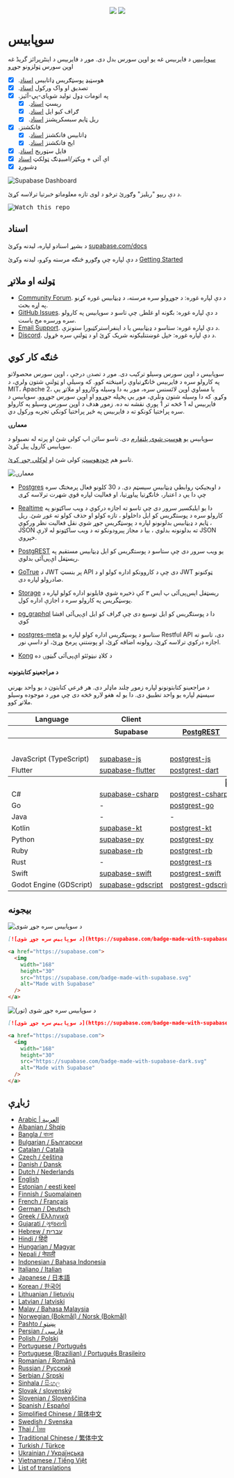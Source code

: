 <p align="center">
<img src="https://user-images.githubusercontent.com/8291514/213727234-cda046d6-28c6-491a-b284-b86c5cede25d.png#gh-light-mode-only">
<img src="https://user-images.githubusercontent.com/8291514/213727225-56186826-bee8-43b5-9b15-86e839d89393.png#gh-dark-mode-only">
</p>

# سوپابیس

[سوپابیس](https://supabase.com) د فايربيس غه یو اوپن سورس بدل دی. 
موږ د فايربيس د اینٹرپرائز گریڈ غه اوپن سورس ټولزونو جوړو 

- [x] .هوسټيډ پوسټګريس ډاتابيس [اسناد](https://supabase.com/docs/guides/database)
- [x] .تصدیق او واک ورکول [اسناد](https://supabase.com/docs/guides/auth)
- [x] .په اتومات ډول تولید شويای-پي-آئيز
  - [x] .ریسټ [اسناد](https://supabase.com/docs/guides/api)
  - [x] .ګراف کیو ایل [اسناد](https://supabase.com/docs/guides/graphql)
  - [x] .ريل ټايم سبسکرپشنز [اسناد](https://supabase.com/docs/guides/realtime)
- [x] .فانکشنز
  - [x] .ډاتابیس فانکشنز [اسناد](https://supabase.com/docs/guides/database/functions)
  - [x] .ایج فانکشنز [اسناد](https://supabase.com/docs/guides/functions)
- [x] .فایل سټوریج [اسناد](https://supabase.com/docs/guides/storage)
- [x] اې آئی + وېکټر/امبیډنګ ټولکټ [اسناد](https://supabase.com/docs/guides/ai)
- [x] ډشبورډ

![Supabase Dashboard](https://raw.githubusercontent.com/supabase/supabase/master/apps/www/public/images/github/supabase-dashboard.png)

د دې ریپو "ریلیز" وګورئ ترڅو د لوی تازه معلوماتو خبرتیا ترلاسه کړئ.

<kbd><img src="https://raw.githubusercontent.com/supabase/supabase/d5f7f413ab356dc1a92075cb3cee4e40a957d5b1/web/static/watch-repo.gif" alt="Watch this repo"/></kbd>

## اسناد

د بشپړ اسنادو لپاره، لیدنه وکړئ [supabase.com/docs](https://supabase.com/docs)

د دې لپاره چې وګورو څنګه مرسته وکړو، لیدنه وکړئ [Getting Started](./DEVELOPERS.md)

## ټولنه او ملاتړ

- [Community Forum](https://github.com/supabase/supabase/discussions). د دې لپاره غوره: د جوړولو سره مرسته، د ډیټابیس غوره کړنو په اړه بحث.
- [GitHub Issues](https://github.com/supabase/supabase/issues). د دې لپاره غوره: بګونه او غلطۍ چې تاسو د سوپابیس په کارولو سره ورسره مخ یاست.
- [Email Support](https://supabase.com/docs/support#business-support). د دې لپاره غوره: ستاسو د ډیټابیس یا د اینفراسترکټیورا ستونزې.
- [Discord](https://discord.supabase.com). د دې لپاره غوره: خپل غوښتنلیکونه شریک کړئ او د ټولنې سره ځړول.

## څنګه کار کوي

سوپابیس د اوپن سورس وسیلو ترکیب دی. موږ د تصدۍ درجې ، اوپن سورس محصولاتو په کارولو سره د فايربيس ځانګړتیاوې رامینځته کوو. که وسیلې او ټولنې شتون ولري، د MIT، Apache 2، یا مساوي اوپن لائسنس سره، موږ به دا وسیله وکاروو او ملاتړ یې وکړو. که دا وسیله شتون ونلري، موږ یې پخپله جوړوو او اوپن سورس جوړوو. سوپابیس د فايربيس له 1 څخه تر 1 پورې نقشه نه ده. زموږ هدف د اوپن سورس وسیلو په کارولو سره پراختیا کونکو ته د فايربيس په څیر پراختیا کونکي تجربه ورکول دي.

**معمارۍ**

سوپابیس یو [هوسټ شوی پلټفارم](https://supabase.com/dashboard) دی. تاسو سائن اپ کولی شئ او پرته له  نصبولو د سوپابیس کارول پیل کړئ.

تاسو هم [خودهوسټ](https://supabase.com/docs/guides/hosting/overview) کولی شئ او [لوکلي جوړ کړئ](https://supabase.com/docs/guides/local-development).

![معمارۍ](https://github.com/supabase/supabase/blob/master/apps/docs/public/img/supabase-architecture.png)

- [Postgres](https://www.postgresql.org/) د اوبجیکټ روابطي ډیټابیس سیسټم دی. د 30 کلونو فعال پرمختګ سره چې دا یې د اعتبار، ځانګړتیا پیاوړتیا، او فعالیت لپاره قوي شهرت ترلاسه کړی

- [Realtime](https://github.com/supabase/realtime) دا یو ایلیکسیر سرور دی چې تاسو ته اجازه درکوي د ویب ساکټونو په کارولو سره د پوستګریس کو ایل داخلولو ، تازه کولو او حذف کولو ته غوږ شئ. ریل ټایم د ډیټابیس بدلونونو لپاره د پوسټګریس جوړ شوي نقل فعالیت نظر ورکوي ، JSON ته بدلونونه بدلوي ، بیا د مجاز پیرودونکو ته د ویب ساکټونو له لارې JSON خپروي.

- [PostgREST](http://postgrest.org/) یو ویب سرور دی چې ستاسو د پوستګریس کو ایل ډیټابیس مستقیم په ریسټفل اې‌پی‌آئی بدلوي.

- [GoTrue](https://github.com/supabase/gotrue) د JWT پر بنسټ API دی چې د کاروونکو اداره کولو او د JWT ټوکنونو صادرولو لپاره دی.

- [Storage](https://github.com/supabase/storage-api)
ریسټفل اېس‌پی‌آئی پ ایس ۳ کې ذخیره شوي فایلونو اداره کولو لپاره د پوسټگریس په کارولو سره د اجازې اداره کول.

- [pg_graphql](http://github.com/supabase/pg_graphql/) دا د پوستګریس کو ایل توسیع دی چې ګراف کو ایل اې‌پی‌آئی افشا کوي

- [postgres-meta](https://github.com/supabase/postgres-meta) ستاسو د پوسټګریس اداره کولو لپاره یو Restful API دی، تاسو ته اجازه درکوي  ترلاسه کړئ، رولونه اضافه کړئ، او پوښتنې پرمخ وړئ، او داسې نور.

- [Kong](https://github.com/Kong/kong) د کلاډ نیټوئئو اې‌پی‌آئی گیټوۍ ده

#### د مراجعینو کتابتونونه

د مراجعینو کتابتونونو لپاره زموږ چلند ماډلر دی. هر فرعي کتابتون د یو واحد بهرني سیسټم لپاره یو واحد تطبیق دی. دا یو له هغو لارو څخه دی چې موږ د موجوده وسیلو ملاتړ کوو.

<table style="table-layout:fixed; white-space: nowrap;">
  <tr>
    <th>Language</th>
    <th>Client</th>
    <th colspan="5">Feature-Clients (bundled in Supabase client)</th>
  </tr>
  <!-- notranslate -->
  <tr>
    <th></th>
    <th>Supabase</th>
    <th><a href="https://github.com/postgrest/postgrest" target="_blank" rel="noopener noreferrer">PostgREST</a></th>
    <th><a href="https://github.com/supabase/gotrue" target="_blank" rel="noopener noreferrer">GoTrue</a></th>
    <th><a href="https://github.com/supabase/realtime" target="_blank" rel="noopener noreferrer">Realtime</a></th>
    <th><a href="https://github.com/supabase/storage-api" target="_blank" rel="noopener noreferrer">Storage</a></th>
    <th>Functions</th>
  </tr>
  <!-- TEMPLATE FOR NEW ROW -->
  <!-- START ROW
  <tr>
    <td>lang</td>
    <td><a href="https://github.com/supabase-community/supabase-lang" target="_blank" rel="noopener noreferrer">supabase-lang</a></td>
    <td><a href="https://github.com/supabase-community/postgrest-lang" target="_blank" rel="noopener noreferrer">postgrest-lang</a></td>
    <td><a href="https://github.com/supabase-community/gotrue-lang" target="_blank" rel="noopener noreferrer">gotrue-lang</a></td>
    <td><a href="https://github.com/supabase-community/realtime-lang" target="_blank" rel="noopener noreferrer">realtime-lang</a></td>
    <td><a href="https://github.com/supabase-community/storage-lang" target="_blank" rel="noopener noreferrer">storage-lang</a></td>
  </tr>
  END ROW -->
  <!-- /notranslate -->
  <th colspan="7">⚡️ Official ⚡️</th>
  <!-- notranslate -->
  <tr>
    <td>JavaScript (TypeScript)</td>
    <td><a href="https://github.com/supabase/supabase-js" target="_blank" rel="noopener noreferrer">supabase-js</a></td>
    <td><a href="https://github.com/supabase/postgrest-js" target="_blank" rel="noopener noreferrer">postgrest-js</a></td>
    <td><a href="https://github.com/supabase/gotrue-js" target="_blank" rel="noopener noreferrer">gotrue-js</a></td>
    <td><a href="https://github.com/supabase/realtime-js" target="_blank" rel="noopener noreferrer">realtime-js</a></td>
    <td><a href="https://github.com/supabase/storage-js" target="_blank" rel="noopener noreferrer">storage-js</a></td>
    <td><a href="https://github.com/supabase/functions-js" target="_blank" rel="noopener noreferrer">functions-js</a></td>
  </tr>
    <tr>
    <td>Flutter</td>
    <td><a href="https://github.com/supabase/supabase-flutter" target="_blank" rel="noopener noreferrer">supabase-flutter</a></td>
    <td><a href="https://github.com/supabase/postgrest-dart" target="_blank" rel="noopener noreferrer">postgrest-dart</a></td>
    <td><a href="https://github.com/supabase/gotrue-dart" target="_blank" rel="noopener noreferrer">gotrue-dart</a></td>
    <td><a href="https://github.com/supabase/realtime-dart" target="_blank" rel="noopener noreferrer">realtime-dart</a></td>
    <td><a href="https://github.com/supabase/storage-dart" target="_blank" rel="noopener noreferrer">storage-dart</a></td>
    <td><a href="https://github.com/supabase/functions-dart" target="_blank" rel="noopener noreferrer">functions-dart</a></td>
  </tr>
  <!-- /notranslate -->
  <th colspan="7">💚 Community 💚</th>
  <!-- notranslate -->
  <tr>
    <td>C#</td>
    <td><a href="https://github.com/supabase-community/supabase-csharp" target="_blank" rel="noopener noreferrer">supabase-csharp</a></td>
    <td><a href="https://github.com/supabase-community/postgrest-csharp" target="_blank" rel="noopener noreferrer">postgrest-csharp</a></td>
    <td><a href="https://github.com/supabase-community/gotrue-csharp" target="_blank" rel="noopener noreferrer">gotrue-csharp</a></td>
    <td><a href="https://github.com/supabase-community/realtime-csharp" target="_blank" rel="noopener noreferrer">realtime-csharp</a></td>
    <td><a href="https://github.com/supabase-community/storage-csharp" target="_blank" rel="noopener noreferrer">storage-csharp</a></td>
    <td><a href="https://github.com/supabase-community/functions-csharp" target="_blank" rel="noopener noreferrer">functions-csharp</a></td>
  </tr>
  <tr>
    <td>Go</td>
    <td>-</td>
    <td><a href="https://github.com/supabase-community/postgrest-go" target="_blank" rel="noopener noreferrer">postgrest-go</a></td>
    <td><a href="https://github.com/supabase-community/gotrue-go" target="_blank" rel="noopener noreferrer">gotrue-go</a></td>
    <td>-</td>
    <td><a href="https://github.com/supabase-community/storage-go" target="_blank" rel="noopener noreferrer">storage-go</a></td>
    <td><a href="https://github.com/supabase-community/functions-go" target="_blank" rel="noopener noreferrer">functions-go</a></td>
  </tr>
  <tr>
    <td>Java</td>
    <td>-</td>
    <td>-</td>
    <td><a href="https://github.com/supabase-community/gotrue-java" target="_blank" rel="noopener noreferrer">gotrue-java</a></td>
    <td>-</td>
    <td><a href="https://github.com/supabase-community/storage-java" target="_blank" rel="noopener noreferrer">storage-java</a></td>
    <td>-</td>
  </tr>
  <tr>
    <td>Kotlin</td>
    <td><a href="https://github.com/supabase-community/supabase-kt" target="_blank" rel="noopener noreferrer">supabase-kt</a></td>
    <td><a href="https://github.com/supabase-community/supabase-kt/tree/master/Postgrest" target="_blank" rel="noopener noreferrer">postgrest-kt</a></td>
    <td><a href="https://github.com/supabase-community/supabase-kt/tree/master/GoTrue" target="_blank" rel="noopener noreferrer">gotrue-kt</a></td>
    <td><a href="https://github.com/supabase-community/supabase-kt/tree/master/Realtime" target="_blank" rel="noopener noreferrer">realtime-kt</a></td>
    <td><a href="https://github.com/supabase-community/supabase-kt/tree/master/Storage" target="_blank" rel="noopener noreferrer">storage-kt</a></td>
    <td><a href="https://github.com/supabase-community/supabase-kt/tree/master/Functions" target="_blank" rel="noopener noreferrer">functions-kt</a></td>
  </tr>
  <tr>
    <td>Python</td>
    <td><a href="https://github.com/supabase-community/supabase-py" target="_blank" rel="noopener noreferrer">supabase-py</a></td>
    <td><a href="https://github.com/supabase-community/postgrest-py" target="_blank" rel="noopener noreferrer">postgrest-py</a></td>
    <td><a href="https://github.com/supabase-community/gotrue-py" target="_blank" rel="noopener noreferrer">gotrue-py</a></td>
    <td><a href="https://github.com/supabase-community/realtime-py" target="_blank" rel="noopener noreferrer">realtime-py</a></td>
    <td><a href="https://github.com/supabase-community/storage-py" target="_blank" rel="noopener noreferrer">storage-py</a></td>
    <td><a href="https://github.com/supabase-community/functions-py" target="_blank" rel="noopener noreferrer">functions-py</a></td>
  </tr>
  <tr>
    <td>Ruby</td>
    <td><a href="https://github.com/supabase-community/supabase-rb" target="_blank" rel="noopener noreferrer">supabase-rb</a></td>
    <td><a href="https://github.com/supabase-community/postgrest-rb" target="_blank" rel="noopener noreferrer">postgrest-rb</a></td>
    <td>-</td>
    <td>-</td>
    <td>-</td>
    <td>-</td>
  </tr>
  <tr>
    <td>Rust</td>
    <td>-</td>
    <td><a href="https://github.com/supabase-community/postgrest-rs" target="_blank" rel="noopener noreferrer">postgrest-rs</a></td>
    <td>-</td>
    <td>-</td>
    <td>-</td>
    <td>-</td>
  </tr>
  <tr>
    <td>Swift</td>
    <td><a href="https://github.com/supabase-community/supabase-swift" target="_blank" rel="noopener noreferrer">supabase-swift</a></td>
    <td><a href="https://github.com/supabase-community/postgrest-swift" target="_blank" rel="noopener noreferrer">postgrest-swift</a></td>
    <td><a href="https://github.com/supabase-community/gotrue-swift" target="_blank" rel="noopener noreferrer">gotrue-swift</a></td>
    <td><a href="https://github.com/supabase-community/realtime-swift" target="_blank" rel="noopener noreferrer">realtime-swift</a></td>
    <td><a href="https://github.com/supabase-community/storage-swift" target="_blank" rel="noopener noreferrer">storage-swift</a></td>
    <td><a href="https://github.com/supabase-community/functions-swift" target="_blank" rel="noopener noreferrer">functions-swift</a></td>
  </tr>
  <tr>
    <td>Godot Engine (GDScript)</td>
    <td><a href="https://github.com/supabase-community/godot-engine.supabase" target="_blank" rel="noopener noreferrer">supabase-gdscript</a></td>
    <td><a href="https://github.com/supabase-community/postgrest-gdscript" target="_blank" rel="noopener noreferrer">postgrest-gdscript</a></td>
    <td><a href="https://github.com/supabase-community/gotrue-gdscript" target="_blank" rel="noopener noreferrer">gotrue-gdscript</a></td>
    <td><a href="https://github.com/supabase-community/realtime-gdscript" target="_blank" rel="noopener noreferrer">realtime-gdscript</a></td>
    <td><a href="https://github.com/supabase-community/storage-gdscript" target="_blank" rel="noopener noreferrer">storage-gdscript</a></td>
    <td><a href="https://github.com/supabase-community/functions-gdscript" target="_blank" rel="noopener noreferrer">functions-gdscript</a></td>
  </tr>
  <!-- /notranslate -->
</table>

<!--- Remove this list if you're translating to another language, it's hard to keep updated across multiple files-->
<!--- Keep only the link to the list of translation files-->

## بیجونه

![د سوپابیس سره جوړ شوی](./apps/www/public/badge-made-with-supabase.svg)

```md
[![د سوپابیس سره جوړ شوی](https://supabase.com/badge-made-with-supabase.svg)](https://supabase.com)
```

```html
<a href="https://supabase.com">
  <img
    width="168"
    height="30"
    src="https://supabase.com/badge-made-with-supabase.svg"
    alt="Made with Supabase"
  />
</a>
```

![د سوپابیس سره جوړ شوی (تور)](./apps/www/public/badge-made-with-supabase-dark.svg)

```md
[![د سوپابیس سره جوړ شوی](https://supabase.com/badge-made-with-supabase-dark.svg)](https://supabase.com)
```

```html
<a href="https://supabase.com">
  <img
    width="168"
    height="30"
    src="https://supabase.com/badge-made-with-supabase-dark.svg"
    alt="Made with Supabase"
  />
</a>
```

## ژباړې

- [Arabic | العربية](/i18n/README.ar.md)
- [Albanian / Shqip](/i18n/README.sq.md)
- [Bangla / বাংলা](/i18n/README.bn.md)
- [Bulgarian / Български](/i18n/README.bg.md)
- [Catalan / Català](/i18n/README.ca.md)
- [Czech / čeština](/i18n/README.cs.md)
- [Danish / Dansk](/i18n/README.da.md)
- [Dutch / Nederlands](/i18n/README.nl.md)
- [English](https://github.com/supabase/supabase)
- [Estonian / eesti keel](/i18n/README.et.md)
- [Finnish / Suomalainen](/i18n/README.fi.md)
- [French / Français](/i18n/README.fr.md)
- [German / Deutsch](/i18n/README.de.md)
- [Greek / Ελληνικά](/i18n/README.el.md)
- [Gujarati / ગુજરાતી](/i18n/README.gu.md)
- [Hebrew / עברית](/i18n/README.he.md)
- [Hindi / हिंदी](/i18n/README.hi.md)
- [Hungarian / Magyar](/i18n/README.hu.md)
- [Nepali / नेपाली](/i18n/README.ne.md)
- [Indonesian / Bahasa Indonesia](/i18n/README.id.md)
- [Italiano / Italian](/i18n/README.it.md)
- [Japanese / 日本語](/i18n/README.jp.md)
- [Korean / 한국어](/i18n/README.ko.md)
- [Lithuanian / lietuvių](/i18n/README.lt.md)
- [Latvian / latviski](/i18n/README.lv.md)
- [Malay / Bahasa Malaysia](/i18n/README.ms.md)
- [Norwegian (Bokmål) / Norsk (Bokmål)](/i18n/README.nb.md)
- [Pashto / پښتو](/i18n/README.ps.md)
- [Persian / فارسی](/i18n/README.fa.md)
- [Polish / Polski](/i18n/README.pl.md)
- [Portuguese / Português](/i18n/README.pt.md)
- [Portuguese (Brazilian) / Português Brasileiro](/i18n/README.pt-br.md)
- [Romanian / Română](/i18n/README.ro.md)
- [Russian / Pусский](/i18n/README.ru.md)
- [Serbian / Srpski](/i18n/README.sr.md)
- [Sinhala / සිංහල](/i18n/README.si.md)
- [Slovak / slovenský](/i18n/README.sk.md)
- [Slovenian / Slovenščina](/i18n/README.sl.md)
- [Spanish / Español](/i18n/README.es.md)
- [Simplified Chinese / 简体中文](/i18n/README.zh-cn.md)
- [Swedish / Svenska](/i18n/README.sv.md)
- [Thai / ไทย](/i18n/README.th.md)
- [Traditional Chinese / 繁体中文](/i18n/README.zh-tw.md)
- [Turkish / Türkçe](/i18n/README.tr.md)
- [Ukrainian / Українська](/i18n/README.uk.md)
- [Vietnamese / Tiếng Việt](/i18n/README.vi-vn.md)
- [List of translations](/i18n/languages.md) <!--- Keep only this -->